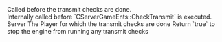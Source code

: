 <function name="HolyLib:PreCheckTransmit" parent="" type="hook">
	<description>
		Called before the transmit checks are done.<br>
		Internally called before `CServerGameEnts::CheckTransmit` is executed.
	</description>
	<realm>Server</realm>
	<args>
		<arg name="ply" type="Player">The Player for which the transmit checks are done</arg>
	</args>
	<rets>
		<ret name="cancel" type="boolean">Return `true` to stop the engine from running any transmit checks</ret>
	</rets>
</function>